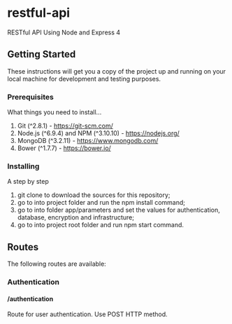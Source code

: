 # restful-api
RESTful API Using Node and Express 4

## Getting Started
These instructions will get you a copy of the project up and running on your local machine for development and testing purposes.

### Prerequisites
What things you need to install...

1. Git (^2.8.1) - https://git-scm.com/
2. Node.js (^6.9.4) and NPM (^3.10.10) - https://nodejs.org/
3. MongoDB (^3.2.11) - https://www.mongodb.com/
4. Bower (^1.7.7) - https://bower.io/

### Installing
A step by step

1. git clone to download the sources for this repository;
2. go to into project folder and run the npm install command;
3. go to into folder app/parameters and set the values for authentication, database, encryption and infrastructure;
4. go to into project root folder and run npm start command.

## Routes
The following routes are available:

### Authentication
#### /authentication
Route for user authentication. Use POST HTTP method.
